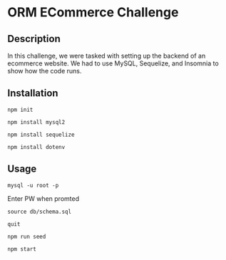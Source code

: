 # ORM ECommerce Challenge

## Description
In this challenge, we were tasked with setting up the backend of an ecommerce website. We had to use MySQL, Sequelize, and Insomnia to show how the code runs.

## Installation
`npm init`

`npm install mysql2`

`npm install sequelize`

`npm install dotenv`

## Usage
`mysql -u root -p`

Enter PW when promted

`source db/schema.sql`

`quit`

`npm run seed`
  
`npm start`